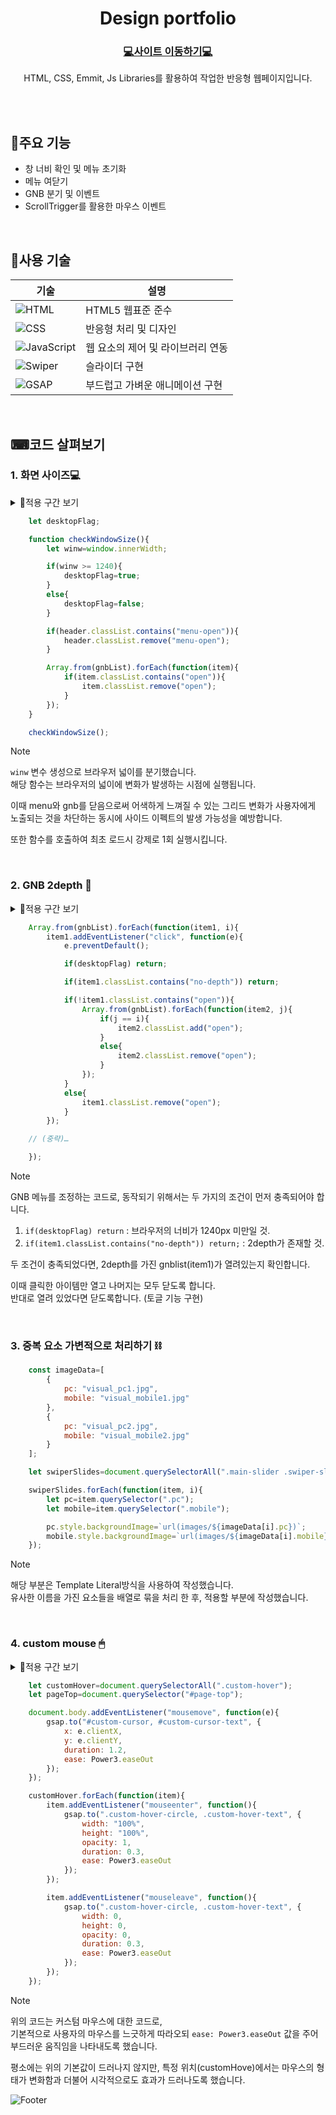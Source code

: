<div align="center">
	<h1>Design portfolio</h1>
	<h3><a href=https://himneja64.github.io/design_portfolio1>💻사이트 이동하기💻</a></h3>
	<p>HTML, CSS, Emmit, Js Libraries를 활용하여 작업한 반응형 웹페이지입니다.</p>
</div>
<br/>
<div align="end">

</div>

<br/>

## 📌주요 기능
- 창 너비 확인 및 메뉴 초기화
- 메뉴 여닫기
- GNB 분기 및 이벤트
- ScrollTrigger를 활용한 마우스 이벤트

<br/>

## 🧩사용 기술
|기술|설명|
|---|---|
|![HTML](https://img.shields.io/badge/-HTML-F05032?style=flat-square&logo=html5&logoColor=ffffff)|HTML5 웹표준 준수|
|![CSS](https://img.shields.io/badge/-CSS-007ACC?style=flat-square&logo=css3)|반응형 처리 및 디자인|
|![JavaScript](https://img.shields.io/badge/-JavaScript-dc8d2d?style=flat-square&logo=javascript&logoColor=ffffff)|웹 요소의 제어 및 라이브러리 연동|
|![Swiper](https://img.shields.io/badge/Swiper-6332F6?logo=swiper&logoColor=white&style=flat-square) |슬라이더 구현|
|![GSAP](https://img.shields.io/badge/GSAP-88CE02?logo=greensock&logoColor=white&style=flat-square)|부드럽고 가벼운 애니메이션 구현|

<br/>

## ⌨코드 살펴보기

### 1. 화면 사이즈💻
<details>
	<summary>💛적용 구간 보기</summary>
	<table>
		<tr>
			<td>동작 이전</td><td>동작 이후</td>
		</tr>
		<tr>
			<td><img src="https://github.com/user-attachments/assets/b069f0a6-38fb-4ae4-9b81-97178c28e63d" alt="window size-mobile" /></td><td><img src="https://github.com/user-attachments/assets/3ad59cb0-abe9-4665-867f-4396e9f45327" alt="window size-mobile" /></td>
		</tr>
	</table>
</details>

```javascript
	let desktopFlag;

	function checkWindowSize(){
		let winw=window.innerWidth;

		if(winw >= 1240){
			desktopFlag=true;
		}
		else{
			desktopFlag=false;
		}

		if(header.classList.contains("menu-open")){
			header.classList.remove("menu-open");
		}

		Array.from(gnbList).forEach(function(item){
			if(item.classList.contains("open")){
				item.classList.remove("open");
			}
		});
	}

	checkWindowSize();
```

> [!NOTE]  
>`winw` 변수 생성으로 브라우저 넓이를 분기했습니다.  
해당 함수는 브라우저의 넓이에 변화가 발생하는 시점에 실행됩니다.  
>
>이때 menu와 gnb를 닫음으로써 어색하게 느껴질 수 있는 그리드 변화가 사용자에게 노출되는 것을 차단하는 동시에 사이드 이펙트의 발생 가능성을 예방합니다.
>
> 또한 함수를 호출하여 최초 로드시 강제로 1회 실행시킵니다.

<br>

### 2. GNB 2depth 📂
<details>
	<summary>💛적용 구간 보기</summary>
	<table>
		<tr>
			<td>동작 이전</td><td>동작 이후</td>
		</tr>
		<tr>
			<td><img src="https://github.com/user-attachments/assets/71f8fc4e-bb01-4e27-a64c-6f01e772b108" alt="gnb no active" /></td><td><img src="https://github.com/user-attachments/assets/aed3da53-6b0b-4175-bd75-4ced48a1a992" alt="gnb active" /></td>
		</tr>
	</table>
</details>

```javascript
	Array.from(gnbList).forEach(function(item1, i){
		item1.addEventListener("click", function(e){
			e.preventDefault();

			if(desktopFlag) return;

			if(item1.classList.contains("no-depth")) return;

			if(!item1.classList.contains("open")){
				Array.from(gnbList).forEach(function(item2, j){
					if(j == i){
						item2.classList.add("open");
					}
					else{
						item2.classList.remove("open");
					}
				});
			}
			else{
				item1.classList.remove("open");
			}
		});

	// (중략)…

	});
```

> [!NOTE]  
> GNB 메뉴를 조정하는 코드로, 동작되기 위해서는 두 가지의 조건이 먼저 충족되어야 합니다.  
> 1. `if(desktopFlag) return` : 브라우저의 너비가 1240px 미만일 것.
> 1. `if(item1.classList.contains("no-depth")) return;` : 2depth가 존재할 것.
>
> 두 조건이 충족되었다면, 2depth를 가진 gnblist(item1)가 열려있는지 확인합니다.
>
> 이때 클릭한 아이템만 열고 나머지는 모두 닫도록 합니다.  
> 반대로 열려 있었다면 닫도록합니다. (토글 기능 구현)

<br>

### 3. 중복 요소 가변적으로 처리하기 ⛓

```javascript
	const imageData=[
		{
			pc: "visual_pc1.jpg",
			mobile: "visual_mobile1.jpg"
		},
		{
			pc: "visual_pc2.jpg",
			mobile: "visual_mobile2.jpg"
		}
	];

	let swiperSlides=document.querySelectorAll(".main-slider .swiper-slide");

	swiperSlides.forEach(function(item, i){
		let pc=item.querySelector(".pc");
		let mobile=item.querySelector(".mobile");

		pc.style.backgroundImage=`url(images/${imageData[i].pc})`;
		mobile.style.backgroundImage=`url(images/${imageData[i].mobile})`;
	});
```

> [!NOTE]  
> 해당 부분은 Template Literal방식을 사용하여 작성했습니다.  
> 유사한 이름을 가진 요소들을 배열로 묶을 처리 한 후, 적용할 부분에 작성했습니다.

<br>

### 4. custom mouse 🖱
<details>
	<summary>💛적용 구간 보기</summary>
	<table>
		<tr>
			<td>동작</td>
		</tr>
		<tr>
			<td><video src="https://github.com/user-attachments/assets/029d4194-50df-4f3b-bf20-0e6085fd4d6d" alt="custom mouse" /></video></td>
		</tr>
	</table>
</details>

```javascript
	let customHover=document.querySelectorAll(".custom-hover");
	let pageTop=document.querySelector("#page-top");

	document.body.addEventListener("mousemove", function(e){
		gsap.to("#custom-cursor, #custom-cursor-text", {
			x: e.clientX,
			y: e.clientY,
			duration: 1.2,
			ease: Power3.easeOut
		});
	});

	customHover.forEach(function(item){
		item.addEventListener("mouseenter", function(){
			gsap.to(".custom-hover-circle, .custom-hover-text", {
				width: "100%",
				height: "100%",
				opacity: 1,
				duration: 0.3,
				ease: Power3.easeOut
			});
		});

		item.addEventListener("mouseleave", function(){
			gsap.to(".custom-hover-circle, .custom-hover-text", {
				width: 0,
				height: 0,
				opacity: 0,
				duration: 0.3,
				ease: Power3.easeOut
			});
		});
	});
```

> [!NOTE]  
> 위의 코드는 커스텀 마우스에 대한 코드로,  
> 기본적으로 사용자의 마우스를 느긋하게 따라오되 `ease: Power3.easeOut` 값을 주어 부드러운 움직임을 나타내도록 했습니다.
>
> 평소에는 위의 기본값이 드러나지 않지만, 특정 위치(customHove)에서는 마우스의 형태가 변화함과 더불어 시각적으로도 효과가 드러나도록 했습니다.


![Footer](https://capsule-render.vercel.app/api?type=waving&color=auto&height=200&section=footer)
